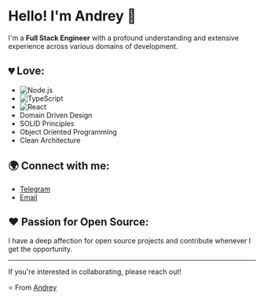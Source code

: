 # Hello! I'm Andrey 👋

I'm a **Full Stack Engineer** with a profound understanding and extensive experience across various domains of development.

## 💔 Love:

- ![Node.js](https://img.shields.io/badge/-Node.js-43853d?style=flat&logo=node.js)
- ![TypeScript](https://img.shields.io/badge/-TypeScript-3178C6?style=flat&logo=typescript&logoColor=white)
- ![React](https://img.shields.io/badge/-React-61DAFB?style=flat&logo=react&logoColor=white)
- Domain Driven Design
- SOLID Principles
- Object Oriented Programming
- Clean Architecture

## 🌍 Connect with me:

- [Telegram](https://t.me/zlobin_andy)
- [Email](mailto:zlobin.andy@gmail.com)

## ❤️ Passion for Open Source:
I have a deep affection for open source projects and contribute whenever I get the opportunity.

---
If you're interested in collaborating, please reach out!

⭐️ From [Andrey](https://github.com/AndreyZlobin)
